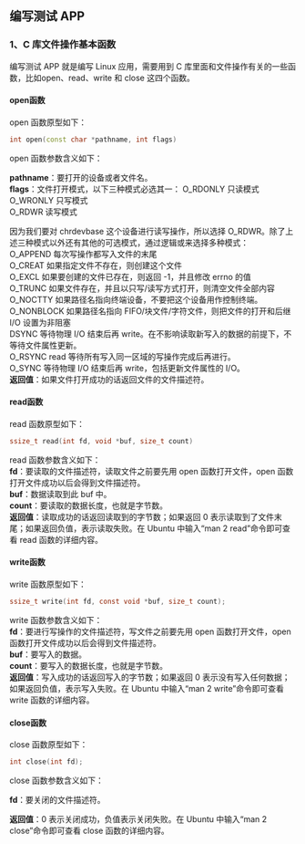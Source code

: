 ## 编写测试 APP

### 1、C 库文件操作基本函数

编写测试 APP 就是编写 Linux 应用，需要用到 C 库里面和文件操作有关的一些函数，比如open、read、write 和 close 这四个函数。

#### open函数

open 函数原型如下：

```cpp
int open(const char *pathname, int flags)
```

open 函数参数含义如下：

**pathname**：要打开的设备或者文件名。  
**flags**：文件打开模式，以下三种模式必选其一：
O_RDONLY	只读模式  
O_WRONLY	只写模式  
O_RDWR	读写模式  

因为我们要对 chrdevbase 这个设备进行读写操作，所以选择 O_RDWR。除了上述三种模式以外还有其他的可选模式，通过逻辑或来选择多种模式：  
O_APPEND	每次写操作都写入文件的末尾  
O_CREAT	如果指定文件不存在，则创建这个文件  
O_EXCL	如果要创建的文件已存在，则返回 -1，并且修改 errno 的值  
O_TRUNC	如果文件存在，并且以只写/读写方式打开，则清空文件全部内容  
O_NOCTTY 如果路径名指向终端设备，不要把这个设备用作控制终端。  
O_NONBLOCK 如果路径名指向 FIFO/块文件/字符文件，则把文件的打开和后继I/O 设置为非阻塞  
DSYNC	等待物理 I/O 结束后再 write。在不影响读取新写入的数据的前提下，不等待文件属性更新。  
O_RSYNC	read 等待所有写入同一区域的写操作完成后再进行。  
O_SYNC	等待物理 I/O 结束后再 write，包括更新文件属性的 I/O。  
**返回值**：如果文件打开成功的话返回文件的文件描述符。  

#### read函数
read 函数原型如下：  

```c
ssize_t read(int fd, void *buf, size_t count)
```
read 函数参数含义如下：  
**fd**：要读取的文件描述符，读取文件之前要先用 open 函数打开文件，open 函数打开文件成功以后会得到文件描述符。  
**buf**：数据读取到此 buf 中。  
**count**：要读取的数据长度，也就是字节数。  
**返回值**：读取成功的话返回读取到的字节数；如果返回 0 表示读取到了文件末尾；如果返回负值，表示读取失败。在 Ubuntu 中输入“man 2 read”命令即可查看 read 函数的详细内容。  


#### write函数
write 函数原型如下：
```c
ssize_t write(int fd, const void *buf, size_t count);
```

write 函数参数含义如下：  
**fd**：要进行写操作的文件描述符，写文件之前要先用 open 函数打开文件，open 函数打开文件成功以后会得到文件描述符。  
**buf**：要写入的数据。  
**count**：要写入的数据长度，也就是字节数。  
**返回值**：写入成功的话返回写入的字节数；如果返回 0 表示没有写入任何数据；如果返回负值，表示写入失败。在 Ubuntu 中输入“man 2 write”命令即可查看 write 函数的详细内容。  

#### close函数
close 函数原型如下：  

```c
int close(int fd);
```

close 函数参数含义如下：  

**fd**：要关闭的文件描述符。  

**返回值**：0 表示关闭成功，负值表示关闭失败。在 Ubuntu 中输入“man 2 close”命令即可查看 close 函数的详细内容。
